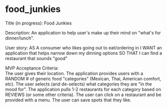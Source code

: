 # food_junkies

Title (in progress): Food Junkies

Description: 
    An application to help user's make up their mind on "what's for dinner/lunch". 

User story: 
    AS A        consumer who likes going out to eat/ordering in
    I WANT      an application that helps narrow down my dinning options
    SO THAT     I can find a restaurant that sounds "good"   

MVP Acceptance Criteria:  
    The user gives their location. 
    The application provides users with a RANDOM # of generic food "categories" (Mexican, Thai, American comfort, etc).
    The user selects (and de-selects) what categories they are "in the mood for".
    The application pulls 1-2 restaurants for each category based on REVIEWS (or some other criteria). 
    The user can click on a restaurant and be provided with a menu. 
    The user can save spots that they like.
